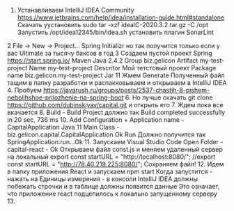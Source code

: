 1. Устанавливаем IntelliJ IDEA Community
    https://www.jetbrains.com/help/idea/installation-guide.html#standalone
   Скачать 
    уустановить 
    sudo tar -xzf ideaIC-2020.3.2.tar.gz -C /opt
  Запустить /opt/idea12345/bin/idea.sh
    установить  плагин SonarLint 

2 File -> New -> Project… Spring Initializr
   но так получится только если у вас Ultimate за тысячу баксов в год
3 Создаем пустой проект Spring
   https://start.spring.io/
   Maven Java 2.4.2
   Group biz.gelicon
   Artifact    my-test-project
   Name    my-test-project
   Descritor  Мой тетстовый  проект
   Package name  biz.gelicon.my-test-project
  Jar
  11
  Жмем Generate
  Полученный  файл  тащим в  папку разработки и распакковываем и  открываем  в IntelliJ IDEA
4. Пробуем
     https://javarush.ru/groups/posts/2537-chastjh-8-pishem-neboljhshoe-prilozhenie-na-spring-boot
6. Но лучше скачать 
    git clone https://github.com/dubinskiyav/capital.git
    и открыть его
7. Ждем пока все вкачается
8. Build - Build Project
    должно так 
   Build completed successfully in 20 sec, 736 ms
10. Add Configuration
      +   Application
     name - CapitalApplication
    Java 11
    Main Class - biz.gelicon.capital.CapitalApplication
    Ok
   Run
  Должно получится так   
  SpringApplication.run...Ok
11. Запускаем Visual Studio Code
      Open Folder - capital-react - Ok
     Открываем файл const.js и меняем удаленный сервер на локальный
      export const startURL = "http://localhost:8080/";
     //export const startURL = "http://78.40.219.225:8080/";
Сохраняем файл!
12. Идем в папку приложения React и запускаем 
       npm start
      Когда запустится - нажать на Единицы измерения - 
       в консоли IntelliJ IDEA должны побежать строчки и в таблице должны появится данные
     Это означает, что приложение react подцепилось к локально запущенному серверу
13. 